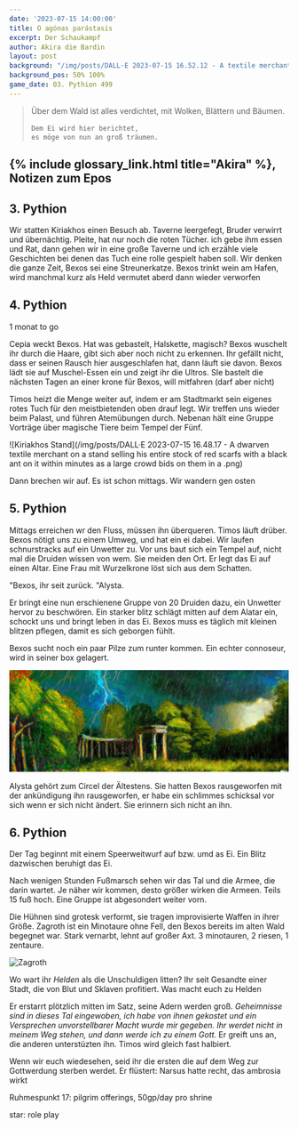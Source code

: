 ```yaml
---
date: '2023-07-15 14:00:00'
title: O agónas parástasis
excerpt: Der Schaukampf
author: Akira die Bardin
layout: post
background: "/img/posts/DALL·E 2023-07-15 16.52.12 - A textile merchant on a stand selling his entire stock of red scarfs with a black ant on it within minutes, digital art.png"
background_pos: 50% 100%
game_date: 03. Pythion 499
---
```


<div class="rhyme">
  <blockquote>
    Über dem Wald ist alles verdichtet,
    mit Wolken, Blättern und Bäumen.

    Dem Ei wird hier berichtet,
    es möge von nun an groß träumen.
  </blockquote>
</div>

## {% include glossary_link.html title="Akira" %}, Notizen zum Epos

## 3. Pythion

Wir statten Kiriakhos einen Besuch ab. Taverne leergefegt, Bruder verwirrt und übernächtig. Pleite, hat nur noch die roten Tücher.
ich gebe ihm essen und Rat, dann gehen wir in eine große Taverne und ich erzähle viele Geschichten bei denen das Tuch eine rolle gespielt haben soll. Wir denken die ganze Zeit, Bexos sei eine Streunerkatze.
Bexos trinkt wein am Hafen, wird manchmal kurz als Held vermutet aberd dann wieder verworfen

## 4. Pythion

1 monat to go


Cepia weckt Bexos. Hat was gebastelt, Halskette, magisch? Bexos wuschelt ihr durch die Haare, gibt sich aber noch nicht zu erkennen. Ihr gefällt nicht, dass er seinen Rausch hier ausgeschlafen hat, dann läuft sie davon. Bexos lädt sie auf Muschel-Essen ein und zeigt ihr die Ultros. SIe bastelt die nächsten Tagen an einer krone für Bexos, will mitfahren (darf aber nicht)

Timos heizt die Menge weiter auf, indem er am Stadtmarkt sein eigenes rotes Tuch für den meistbietenden oben drauf legt. Wir treffen uns wieder beim Palast, und führen Atemübungen durch. Nebenan hält eine Gruppe Vorträge über magische Tiere beim Tempel der Fünf.

![Kiriakhos Stand](/img/posts/DALL·E 2023-07-15 16.48.17 - A dwarven textile merchant on a stand selling his entire stock of red scarfs with a black ant on it within minutes as a large crowd bids on them in a .png)

Dann brechen wir auf. Es ist schon mittags. Wir wandern gen osten

## 5. Pythion

Mittags erreichen wr den Fluss, müssen ihn überqueren. Timos läuft drüber. Bexos nötigt uns zu einem Umweg, und hat ein ei dabei. Wir laufen schnurstracks auf ein Unwetter zu. Vor uns baut sich ein Tempel auf, nicht mal die Druiden wissen von wem. Sie meiden den Ort.
Er legt das Ei auf einen Altar. Eine Frau mit Wurzelkrone löst sich aus dem Schatten.

"Bexos, ihr seit zurück. "Alysta.

Er bringt eine nun erschienene Gruppe von 20 Druiden dazu, ein Unwetter hervor zu beschwören. Ein starker blitz schlägt mitten auf dem Alatar ein, schockt uns und bringt leben in das Ei. Bexos muss es täglich mit kleinen blitzen pflegen, damit es sich geborgen fühlt.

Bexos sucht noch ein paar Pilze zum runter kommen. Ein echter connoseur, wird in seiner box gelagert.

![Alter Wald Tempel](/img/posts/image.png)

Alysta gehört zum Circel der Ältestens. Sie hatten Bexos rausgeworfen mit der ankündigung ihn rausgeworfen, er habe ein schlimmes schicksal vor sich wenn er sich nicht ändert.
Sie erinnern sich nicht an ihn.

## 6. Pythion
Der Tag beginnt mit einem Speerweitwurf auf bzw. umd as Ei. Ein Blitz dazwischen beruhigt das Ei.

Nach wenigen Stunden Fußmarsch sehen wir das Tal und die Armee, die darin wartet. Je näher wir kommen, desto größer wirken die Armeen. Teils 15 fuß hoch. Eine Gruppe ist abgesondert weiter vorn.

Die Hühnen sind grotesk verformt, sie tragen improvisierte Waffen in ihrer Größe. Zagroth ist ein Minotaure ohne Fell, den Bexos bereits im alten Wald begegnet war. Stark vernarbt, lehnt auf großer Axt. 3 minotauren, 2 riesen, 1 zentaure.

![Zagroth]()

Wo wart ihr _Helden_ als die Unschuldigen litten? 
Ihr seit Gesandte einer Stadt, die von Blut und Sklaven profitiert.
Was macht euch zu Helden

Er erstarrt plötzlich mitten im Satz, seine Adern werden groß. _Geheimnisse sind in dieses Tal eingewoben, ich habe von ihnen gekostet und ein Versprechen unvorstellbarer Macht wurde mir gegeben. Ihr werdet nicht in meinem Weg stehen, und dann werde ich zu einem Gott._
Er greift uns an, die anderen unterstüzten ihn. Timos wird gleich fast halbiert.

Wenn wir euch wiedesehen, seid ihr die ersten die auf dem Weg zur Gottwerdung sterben werdet.
Er flüstert: Narsus hatte recht, das ambrosia wirkt

Ruhmespunkt 17: pilgrim offerings, 50gp/day pro shrine

star: role play
<!--
Die Amazonen sind mit der Halbinsel Aresia in Verbindung, 
der Minotaure Zakroth der Wahnsinnige will seine Volksgenossen in Mytros befreien.
pythor und hexia, grüner drache, hängen zusammen
Narsus für viele aresianer ein spielzeug der königin.
Im Gedicht der Schicksale könnte das Sternbild des Schmieds gemeint sein
Helios hat auch Gefallen an den Gyganen gefunden

Unser Herausforderer Zakroth ist verdächtig alt. Laut Kefer kann er gut mit seinen Hörnern kämpfen. Kann sich vlt. in stier verwandeln - besonders schrecklich bei Zakroth. Er gilt oft als Verrückt, hat eine Festung bzw. Gefängnis.
-->
